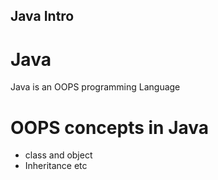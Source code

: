 ## Java Intro
# Java 
Java is an OOPS programming Language
# OOPS concepts in Java
* class and object
* Inheritance etc

